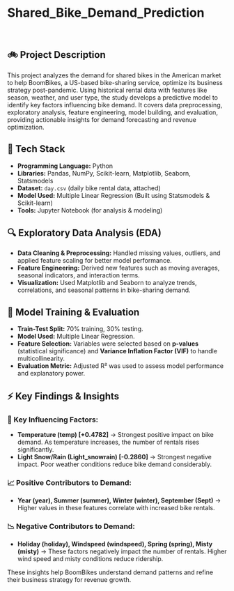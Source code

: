 # Shared_Bike_Demand_Prediction
</br>

## 🚲 Project Description
This project analyzes the demand for shared bikes in the American market to help BoomBikes, a US-based bike-sharing service, optimize its business strategy post-pandemic. Using historical rental data with features like season, weather, and user type, the study develops a predictive model to identify key factors influencing bike demand. It covers data preprocessing, exploratory analysis, feature engineering, model building, and evaluation, providing actionable insights for demand forecasting and revenue optimization.

## 🔧 Tech Stack  

- **Programming Language:** Python  
- **Libraries:** Pandas, NumPy, Scikit-learn, Matplotlib, Seaborn, Statsmodels  
- **Dataset:** `day.csv` (daily bike rental data, attached)  
- **Model Used:** Multiple Linear Regression (Built using Statsmodels & Scikit-learn)  
- **Tools:** Jupyter Notebook (for analysis & modeling)  

## 🔍 Exploratory Data Analysis (EDA)

- **Data Cleaning & Preprocessing:** Handled missing values, outliers, and applied feature scaling for better model performance.  
- **Feature Engineering:** Derived new features such as moving averages, seasonal indicators, and interaction terms.  
- **Visualization:** Used Matplotlib and Seaborn to analyze trends, correlations, and seasonal patterns in bike-sharing demand.  

## 🚀 Model Training & Evaluation

- **Train-Test Split:** 70% training, 30% testing.  
- **Model Used:** Multiple Linear Regression.  
- **Feature Selection:** Variables were selected based on **p-values** (statistical significance) and **Variance Inflation Factor (VIF)** to handle multicollinearity.  
- **Evaluation Metric:** Adjusted R² was used to assess model performance and explanatory power.  

## ⚡ Key Findings & Insights  



### 🔹 Key Influencing Factors:  
- **Temperature (temp) [+0.4782]** → Strongest positive impact on bike demand. As temperature increases, the number of rentals rises significantly.  
- **Light Snow/Rain (Light_snowrain) [-0.2860]** → Strongest negative impact. Poor weather conditions reduce bike demand considerably.  

### 📈 Positive Contributors to Demand:  
- **Year (year), Summer (summer), Winter (winter), September (Sept)** → Higher values in these features correlate with increased bike rentals.  

### 📉 Negative Contributors to Demand:  
- **Holiday (holiday), Windspeed (windspeed), Spring (spring), Misty (misty)** → These factors negatively impact the number of rentals. Higher wind speed and misty conditions reduce ridership.  

These insights help BoomBikes understand demand patterns and refine their business strategy for revenue growth.  

